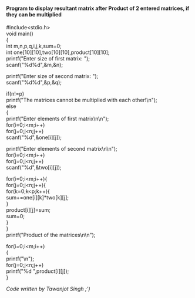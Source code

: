 #### Program to display resultant matrix after Product of 2 entered matrices, if they can be multiplied

#include<stdio.h>  
void main()  
{  
int m,n,p,q,i,j,k,sum=0;  
int one[10][10],two[10][10],product[10][10];  
printf("Enter size of first matrix:  ");  
scanf("%d%d",&m,&n);  
  
printf("Enter size of second matrix:  ");  
scanf("%d%d",&p,&q);  
  
if(n!=p)  
printf("The matrices cannot be multiplied with each other!\n");               
else  
{  
printf("Enter elements of first matrix\n\n");  
for(i=0;i<m;i++)  
for(j=0;j<n;j++)  
scanf("%d",&one[i][j]);  
  
printf("Enter elements of second matrix\n\n");  
for(i=0;i<m;i++)  
for(j=0;j<n;j++)                                                               
scanf("%d",&two[i][j]);  
  
for(i=0;i<m;i++){  
for(j=0;j<n;j++){  
for(k=0;k<p;k++){                                                             
sum+=one[i][k]*two[k][j];  
}  
product[i][j]=sum;  
sum=0;  
}                                                                             
}  
printf("Product of the matrices\n\n");  
  
for(i=0;i<m;i++)  
{                                                                             
printf("\n");  
for(j=0;j<n;j++)  
printf("%d ",product[i][j]);  
}

*Code written by Tawanjot Singh ;')*
